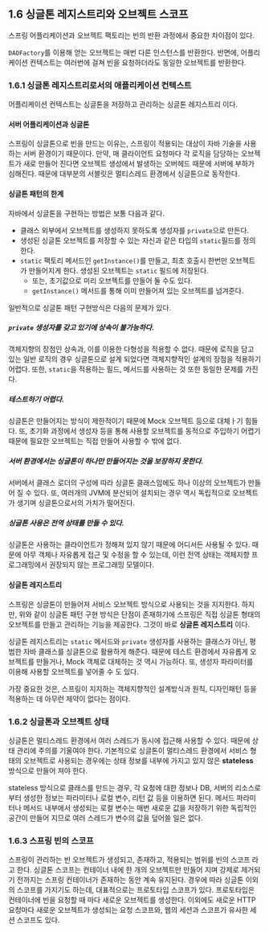 ## 1.6 싱글톤 레지스트리와 오브젝트 스코프

스프링 어플리케이션과 오브젝트 팩토리는 빈의 반환 과정에서 중요한 차이점이 있다.

`DAOFactory`를 이용해 얻는 오브젝트는 매번 다른 인스턴스를 반환한다.
반면에, 어플리케이션 컨텍스트는 여러번에 걸쳐 빈을 요청하더라도 동일한 오브젝트를 반환한다.

### 1.6.1 싱글톤 레지스트리로서의 애플리케이션 컨텍스트

어플리케이션 컨텍스트는 싱글톤을 저장하고 관리하는 싱글톤 레지스트리 이다.

#### 서버 어플리케이션과 싱글톤

스프링이 싱글톤으로 빈을 만드는 이유는, 스프링이 적용되는 대상이 자바 기술을 사용하는 서버 환경이기 때문이다.
만약, 매 클라이언트 요청마다 각 로직을 담당하는 오브젝트가 새로 만들어 진다면 오브젝트 생성에서 발생하는 오버헤드 때문에 서버에 부하가 심해진다. 때문에 대부분의 서블릿은 멀티스레드 환경에서 싱글톤으로 동작한다. 

#### 싱글톤 패턴의 한계

자바에서 싱글톤을 구현하는 방법은 보통 다음과 같다.

- 클래스 외부에서 오브젝트를 생성하지 못하도록 생성자를 `private`으로 만든다.
- 생성된 싱글톤 오브젝트를 저장할 수 있는 자신과 같은 타입의 `static`필드를 정의한다.
- `static` 팩토리 메서드인 `getInstance()`를 만들고, 최초 호출시 한번만 오브젝트가 만들어지게 한다. 생성된 오브젝트는 `static` 필드에 저장된다.
	- 또는, 초기값으로 미리 오브젝트를 만들어 둘 수도 있다.
	- `getInstance()` 메서드를 통해 이미 만들어져 있는 오브젝트를 넘겨준다.

일반적으로 싱글톤 패턴 구현방식은 다음의 문제가 있다.

##### `private` 생성자를 갖고 있기에 상속이 불가능하다.
객체지향의 장점인 상속과, 이를 이용한 다형성을 적용할 수 없다. 때문에 로직을 담고 있는 일반 로직의 경우 싱글톤으로 설계 되었다면 객체지향적인 설계의 장점을 적용하기 어렵다.
또한, `static`을 적용하는 필드, 메서드를 사용하는 것 또한 동일한 문제를 가진다.

##### 테스트하기 어렵다.
싱글톤은 만들어지는 방식이 제한적이기 때문에 Mock 오브젝트 등으로 대체ㅏ기 힘들다. 또, 초기화 과정에서 생성자 등을 통해 사용할 오브젝트를 동적으로 주입하기 어렵기 때문에 필요한 오브젝트는 직접 만들어 사용할 수 밖에 없다.

##### 서버 환경에서는 싱글톤이 하나만 만들어지는 것을 보장하지 못한다.
서버에서 클래스 로더의 구성에 따라 싱글톤 클래스임에도 하나 이상의 오브젝트가 만들어 질 수 있다. 또, 여러개의 JVM에 분산되어 설치되는 경우 역시 독립적으로 오브젝트가 생기며 싱글톤으로서의 가치가 떨어진다.

##### 싱글톤 사용은 전역 상태를 만들 수 있다.
싱글톤은 사용하는 클라이언트가 정해져 있지 않기 때문에 어디서든 사용될 수 있다. 때문에 아무 객체나 자유롭게 접근 및 수정을 할 수 있는데, 이런 전역 상태는 객체지향 프로그래밍에서 권장되지 않는 프로그래밍 모델이다.

#### 싱글톤 레지스트리

스프링은 싱글톤이 만들어져 서비스 오브젝트 방식으로 사용되는 것을 지지한다. 하지만, 위와 같이 싱글톤 패턴 구현 방식은 단점이 존재하기에 스프링은 직접 싱글톤 형태의 오브젝트를 만들고 관리하는 기능을 제공한다. 그것이 바로 **싱글톤 레지스트리** 이다. 

싱글톤 레지스트리는 `static` 메서드와 `private` 생성자를 사용하는 클래스가 아닌, 평범한 자바 클래스를 싱글톤으로 활용하게 해준다. 때문에 테스트 환경에서 자유롭게 오브젝트를 만들거나, Mock 객체로 대체하는 것 역시 가능하다. 
또, 생성자 파라미터를 이용해 사용할 오브젝트를 넣어줄 수 도 있다. 

가장 중요한 것은, 스프링이 지지하는 객체지향적인 설계방식과 원칙, 디자인패턴 등을 적용하는 데 아무런 제약이 없다는 점이다.

### 1.6.2 싱글톤과 오브젝트 상태

싱글톤은 멀티스레드 환경에서 여러 스레드가 동시에 접근해 사용할 수 있다. 때문에 상태 관리에 주의를 기울여야 한다. 기본적으로 싱글톤이 멀티스레드 환경에서 서비스 형태의 오브젝트로 사용되는 경우에는 상태 정보를 내부에 가지고 있지 않은 **stateless** 방식으로 만들어 져야 한다.

stateless 방식으로 클래스를 만드는 경우, 각 요청에 대한 정보나 DB, 서버의 리소스로부터 생성한 정보는 파라미터나 로컬 변수, 리턴 값 등을 이용하면 된다.
메서드 파라미터나 메서드 내부에서 생성되는 로컬 변수는 매번 새로운 값을 저장하기 위한 독립적인 공간이 만들어 지므로 여러 스레드가 변수의 값을 덮어쓸 일은 없다.

### 1.6.3 스프링 빈의 스코프

스프링이 관리하는 빈 오브젝트가 생성되고, 존재하고, 적용되는 범위를 빈의 스코프 라고 한다. 싱글톤 스코프는 컨테이너 내에 한 개의 오브젝트만 만들어 지며 강제로 제거되기 전까지는 스프링 컨테이너가 존재하는 동안 계속 유지된다. 
경우에 따라 싱글톤 이외의 스코프를 가지기도 하는데, 대표적으로는 프로토타입 스코프가 있다. 프로토타입은 컨테이너에 빈을 요청할 때 마다 새로운 오브젝트를 생성한다. 
이외에도 새로운 HTTP 요청마다 새로운 오브젝트가 생성되는 요청 스코프와, 웹의 세션과 스코프가 유사한 세션 스코프도 있다.

